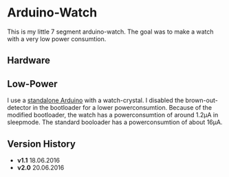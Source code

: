 Arduino-Watch
=============

This is my little 7 segment arduino-watch.
The goal was to make a watch with a very low power consumtion.

Hardware
--------

Low-Power
---------
I use a [standalone Arduino](https://www.arduino.cc/en/Tutorial/ArduinoToBreadboard) with a watch-crystal.
I disabled the brown-out-detector in the bootloader for a lower powerconsumtion.
Because of the modified bootloader, the watch has a powerconsumtion of around 1.2µA in sleepmode.
The standard booloader has a powerconsumtion of about 16µA.

Version History
---------------
* **v1.1** 18.06.2016
* **v2.0** 20.06.2016
